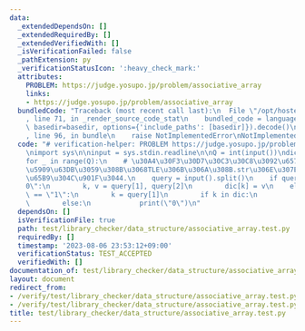 ```yaml
---
data:
  _extendedDependsOn: []
  _extendedRequiredBy: []
  _extendedVerifiedWith: []
  _isVerificationFailed: false
  _pathExtension: py
  _verificationStatusIcon: ':heavy_check_mark:'
  attributes:
    PROBLEM: https://judge.yosupo.jp/problem/associative_array
    links:
    - https://judge.yosupo.jp/problem/associative_array
  bundledCode: "Traceback (most recent call last):\n  File \"/opt/hostedtoolcache/PyPy/3.10.12/x64/lib/pypy3.10/site-packages/onlinejudge_verify/documentation/build.py\"\
    , line 71, in _render_source_code_stat\n    bundled_code = language.bundle(stat.path,\
    \ basedir=basedir, options={'include_paths': [basedir]}).decode()\n  File \"/opt/hostedtoolcache/PyPy/3.10.12/x64/lib/pypy3.10/site-packages/onlinejudge_verify/languages/python.py\"\
    , line 96, in bundle\n    raise NotImplementedError\nNotImplementedError\n"
  code: "# verification-helper: PROBLEM https://judge.yosupo.jp/problem/associative_array\n\
    \nimport sys\n\ninput = sys.stdin.readline\n\nQ = int(input())\ndic = dict()\n\
    for _ in range(Q):\n    # \u30A4\u30F3\u30D7\u30C3\u30C8\u3092\u6574\u6570\u306B\
    \u5909\u63DB\u3059\u308B\u3068TLE\u306B\u306A\u308B.str\u306E\u307E\u307E\u306E\
    \u65B9\u304C\u901F\u3044.\n    query = input().split()\n    if query[0] == \"\
    0\":\n        k, v = query[1], query[2]\n        dic[k] = v\n    elif query[0]\
    \ == \"1\":\n        k = query[1]\n        if k in dic:\n            print(dic[k])\n\
    \        else:\n            print(\"0\")\n"
  dependsOn: []
  isVerificationFile: true
  path: test/library_checker/data_structure/associative_array.test.py
  requiredBy: []
  timestamp: '2023-08-06 23:53:12+09:00'
  verificationStatus: TEST_ACCEPTED
  verifiedWith: []
documentation_of: test/library_checker/data_structure/associative_array.test.py
layout: document
redirect_from:
- /verify/test/library_checker/data_structure/associative_array.test.py
- /verify/test/library_checker/data_structure/associative_array.test.py.html
title: test/library_checker/data_structure/associative_array.test.py
---
```

